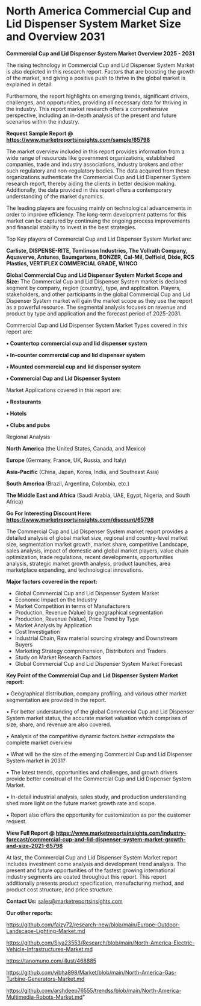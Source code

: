 # North America Commercial Cup and Lid Dispenser System Market Size and Overview 2031

<Strong> Commercial Cup and Lid Dispenser System Market Overview 2025 - 2031</strong>

The rising technology in Commercial Cup and Lid Dispenser System Market is also depicted in this research report. Factors that are boosting the growth of the market, and giving a positive push to thrive in the global market is explained in detail.

Furthermore, the report highlights on emerging trends, significant drivers, challenges, and opportunities, providing all necessary data for thriving in the industry. This report market research offers a comprehensive perspective, including an in-depth analysis of the present and future scenarios within the industry.

<strong>Request Sample Report @ <a href=https://www.marketreportsinsights.com/sample/65798>https://www.marketreportsinsights.com/sample/65798</a></strong>

The market overview included in this report provides information from a wide range of resources like government organizations, established companies, trade and industry associations, industry brokers and other such regulatory and non-regulatory bodies. The data acquired from these organizations authenticate the Commercial Cup and Lid Dispenser System research report, thereby aiding the clients in better decision making. Additionally, the data provided in this report offers a contemporary understanding of the market dynamics.

The leading players are focusing mainly on technological advancements in order to improve efficiency. The long-term development patterns for this market can be captured by continuing the ongoing process improvements and financial stability to invest in the best strategies.

Top Key players of Commercial Cup and Lid Dispenser System Market are:

<strong>Carliste, DISPENSE-RITE, Tomlinson Industries, The Vollrath Company, Aquaverve, Antunes, Baumgartens, BONZER, Cal-Mil, Delfield, Dixie, RCS Plastics, VERTIFLEX COMMERCIAL GRADE, WINCO</strong>

<strong><b>Global Commercial Cup and Lid Dispenser System Market Scope and Size:</b></strong>
The Commercial Cup and Lid Dispenser System market is declared segment by company, region (country), type, and application. Players, stakeholders, and other participants in the global Commercial Cup and Lid Dispenser System market will gain the market scope as they use the report as a powerful resource. The segmental analysis focuses on revenue and product by type and application and the forecast period of 2025-2031.

Commercial Cup and Lid Dispenser System Market Types covered in this report are:

<strong>• Countertop commercial cup and lid dispenser system

• In-counter commercial cup and lid dispenser system

• Mounted commercial cup and lid dispenser system

• Commercial Cup and Lid Dispenser System</strong>

Market Applications covered in this report are:

<strong>• Restaurants

• Hotels

• Clubs and pubs</strong> 

Regional Analysis

<strong>North America</strong> (the United States, Canada, and Mexico)

<strong>Europe</strong> (Germany, France, UK, Russia, and Italy)

<strong>Asia-Pacific</strong> (China, Japan, Korea, India, and Southeast Asia)

<strong>South America</strong> (Brazil, Argentina, Colombia, etc.)

<strong>The Middle East and Africa</strong> (Saudi Arabia, UAE, Egypt, Nigeria, and South Africa)

<strong>Go For Interesting Discount Here: <a href=https://www.marketreportsinsights.com/discount/65798>https://www.marketreportsinsights.com/discount/65798</a></strong>

The Commercial Cup and Lid Dispenser System market report provides a detailed analysis of global market size, regional and country-level market size, segmentation market growth, market share, competitive Landscape, sales analysis, impact of domestic and global market players, value chain optimization, trade regulations, recent developments, opportunities analysis, strategic market growth analysis, product launches, area marketplace expanding, and technological innovations.

<strong><b>Major factors covered in the report:</b></strong>
<ul>
  <li>Global Commercial Cup and Lid Dispenser System Market </li>
  <li>Economic Impact on the Industry</li>
  <li>Market Competition in terms of Manufacturers</li>
  <li>Production, Revenue (Value) by geographical segmentation</li>
  <li>Production, Revenue (Value), Price Trend by Type</li>
  <li>Market Analysis by Application</li>
  <li>Cost Investigation</li>
  <li>Industrial Chain, Raw material sourcing strategy and Downstream Buyers</li>
  <li>Marketing Strategy comprehension, Distributors and Traders</li>
  <li>Study on Market Research Factors</li>
  <li>Global Commercial Cup and Lid Dispenser System Market Forecast</li>
</ul>

<strong><b>Key Point of the Commercial Cup and Lid Dispenser System Market report:</b></strong>

• Geographical distribution, company profiling, and various other market segmentation are provided in the report.

• For better understanding of the global Commercial Cup and Lid Dispenser System market status, the accurate market valuation which comprises of size, share, and revenue are also covered.

• Analysis of the competitive dynamic factors better extrapolate the complete market overview

• What will be the size of the emerging Commercial Cup and Lid Dispenser System market in 2031?

• The latest trends, opportunities and challenges, and growth drivers provide better construal of the Commercial Cup and Lid Dispenser System Market.

• In-detail industrial analysis, sales study, and production understanding shed more light on the future market growth rate and scope.

• Report also offers the opportunity for customization as per the customer request.

<strong><b>View Full Report @ <a href=https://www.marketreportsinsights.com/industry-forecast/commercial-cup-and-lid-dispenser-system-market-growth-and-size-2021-65798>https://www.marketreportsinsights.com/industry-forecast/commercial-cup-and-lid-dispenser-system-market-growth-and-size-2021-65798</a></b></strong>


At last, the Commercial Cup and Lid Dispenser System Market report includes investment come analysis and development trend analysis. The present and future opportunities of the fastest growing international industry segments are coated throughout this report. This report additionally presents product specification, manufacturing method, and product cost structure, and price structure.

<strong>Contact Us:</strong>
sales@marketreportsinsights.com

<strong>Our other reports:</strong>

<a href=https://github.com/faizy72/research-new/blob/main/Europe-Outdoor-Landscape-Lighting-Market.md>https://github.com/faizy72/research-new/blob/main/Europe-Outdoor-Landscape-Lighting-Market.md</a>

<a href=https://github.com/Siya23553/Research/blob/main/North-America-Electric-Vehicle-Infrastructures-Market.md>https://github.com/Siya23553/Research/blob/main/North-America-Electric-Vehicle-Infrastructures-Market.md</a>

<a href=https://tanomuno.com/illust/468885>https://tanomuno.com/illust/468885</a>

<a href=https://github.com/vibha898/Market/blob/main/North-America-Gas-Turbine-Generators-Market.md>https://github.com/vibha898/Market/blob/main/North-America-Gas-Turbine-Generators-Market.md</a>

<a href=https://github.com/arshdeep76555/trendss/blob/main/North-America-Multimedia-Robots-Market.md>https://github.com/arshdeep76555/trendss/blob/main/North-America-Multimedia-Robots-Market.md</a>"
